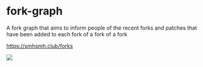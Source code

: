 # fork-graph
A fork graph that aims to inform people of the recent forks and patches that have been added to each fork of a fork of a fork

https://smhsmh.club/forks

![](https://github.com/saboooor/fork-graph/blob/main/img.png?raw=true)
